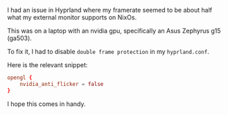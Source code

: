 I had an issue in Hyprland where my framerate seemed to be about half what my external monitor supports on NixOs.

This was on a laptop with an nvidia gpu, specifically an Asus Zephyrus g15 (ga503). 

To fix it, I had to disable `double frame protection` in my `hyprland.conf`.

Here is the relevant snippet:

```Hyprland.conf
opengl {
    nvidia_anti_flicker = false
}
```

I hope this comes in handy.

